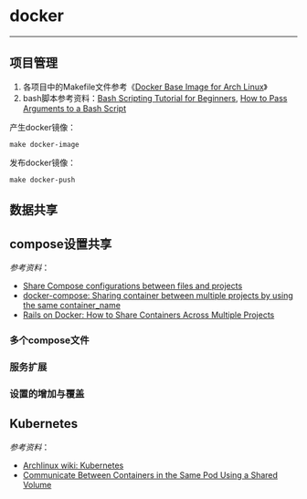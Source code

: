 # docker
--------

[docker-project-example-1]: https://github.com/archlinux/archlinux-docker "Docker Base Image for Arch Linux"
[bash-script-tutorial-1]: https://linuxconfig.org/bash-scripting-tutorial-for-beginners "Bash Scripting Tutorial for Beginners"
[bash-script-tutorial-2]: https://www.lifewire.com/pass-arguments-to-bash-script-2200571 "How to Pass Arguments to a Bash Script"

## 项目管理
   1. 各项目中的Makefile文件参考《[Docker Base Image for Arch Linux][docker-project-example-1]》
   2. bash脚本参考资料：[Bash Scripting Tutorial for Beginners][bash-script-tutorial-1], [How to Pass Arguments to a Bash Script][bash-script-tutorial-2]

产生docker镜像：
```shell
make docker-image
```

发布docker镜像：
```shell
make docker-push
```

## 数据共享
[data-sharing-1]: https://www.digitalocean.com/community/tutorials/how-to-share-data-between-docker-containers "How To Share Data between Docker Containers"
[data-sharing-2]: https://www.digitalocean.com/community/tutorials/how-to-share-data-between-the-docker-container-and-the-host "How To Share Data Between the Docker Container and the Host"

## compose设置共享
[docker-compose-sharing-1]: https://docs.docker.com/compose/extends/ "Share Compose configurations between files and projects"
[docker-compose-sharing-2]: https://stackoverflow.com/questions/45915182/docker-compose-sharing-container-between-multiple-projects-by-using-the-same-co "docker-compose: Sharing container between multiple projects by using the same container_name"
[docker-compose-sharing-3]: https://www.chrisblunt.com/rails-on-docker-share-containers-across-multiple-projects/ "Rails on Docker: How to Share Containers Across Multiple Projects"


*参考资料*：
- [Share Compose configurations between files and projects][docker-compose-sharing-1]
- [docker-compose: Sharing container between multiple projects by using the same container_name][docker-compose-sharing-2]
- [Rails on Docker: How to Share Containers Across Multiple Projects][docker-compose-sharing-3]

### 多个compose文件
### 服务扩展
### 设置的增加与覆盖

## Kubernetes
[kubernetes-archlinux-doc]: https://wiki.archlinux.org/index.php/Kubernetes "Archlinux wiwi: Kubernetes"
[kubernetes-containers-1]: https://kubernetes.io/docs/tasks/access-application-cluster/communicate-containers-same-pod-shared-volume/ "Communicate Between Containers in the Same Pod Using a Shared Volume"

*参考资料*：
- [Archlinux wiki: Kubernetes][kubernetes-archlinux-doc]
- [Communicate Between Containers in the Same Pod Using a Shared Volume][kubernetes-containers-1]

